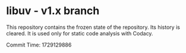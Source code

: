 # libuv - v1.x branch

This repository contains the frozen state of the repository.
Its history is cleared. It is used only for static code
analysis with Codacy.

Commit Time: 1729129886